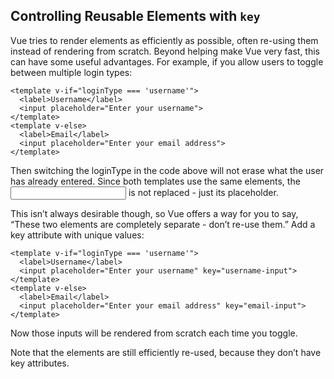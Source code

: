 ## Controlling Reusable Elements with `key`

Vue tries to render elements as efficiently as possible, often re-using them instead of rendering from scratch. Beyond helping make Vue very fast, this can have some useful advantages. For example, if you allow users to toggle between multiple login types:

```
<template v-if="loginType === 'username'">
  <label>Username</label>
  <input placeholder="Enter your username">
</template>
<template v-else>
  <label>Email</label>
  <input placeholder="Enter your email address">
</template>
```

Then switching the loginType in the code above will not erase what the user has already entered. Since both templates use the same elements, the <input> is not replaced - just its placeholder.

This isn’t always desirable though, so Vue offers a way for you to say, “These two elements are completely separate - don’t re-use them.” Add a key attribute with unique values:

```
<template v-if="loginType === 'username'">
  <label>Username</label>
  <input placeholder="Enter your username" key="username-input">
</template>
<template v-else>
  <label>Email</label>
  <input placeholder="Enter your email address" key="email-input">
</template>
```

Now those inputs will be rendered from scratch each time you toggle.

Note that the <label> elements are still efficiently re-used, because they don’t have key attributes.
